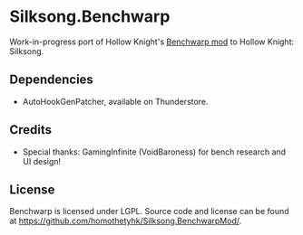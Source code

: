 # Silksong.Benchwarp

Work-in-progress port of Hollow Knight's [Benchwarp mod](https://github.com/homothetyhk/HollowKnight.BenchwarpMod) to Hollow Knight: Silksong.

## Dependencies

- AutoHookGenPatcher, available on Thunderstore.

## Credits

- Special thanks: GamingInfinite (VoidBaroness) for bench research and UI design!

## License

Benchwarp is licensed under LGPL. Source code and license can be found at https://github.com/homothetyhk/Silksong.BenchwarpMod/.